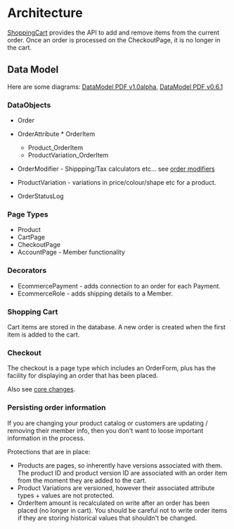 # Architecture

[ShoppingCart](ShoppingCart) provides the API to add and remove items from the current order. Once an order is processed on the CheckoutPage, it is no longer in the cart.

## Data Model

Here are some diagrams: 
[DataModel PDF v1.0alpha](https://code.google.com/p/silverstripe-ecommerce/downloads/detail?name=SSEcommerce1.0alpha.pdf&can=2),
[DataModel PDF v0.6.1](https://code.google.com/p/silverstripe-ecommerce/downloads/detail?name=SSEcommerce0.61.pdf&can=2&q=)

### DataObjects

  * Order
   * OrderAttribute
  	* OrderItem
  	 * Product_OrderItem
   	 * ProductVariation_OrderItem
   * OrderModifier - Shippping/Tax calculators etc... see [order modifiers](OrderModifiers)
   * ProductVariation - variations in price/colour/shape etc for a product.
   
   * OrderStatusLog

### Page Types

  * Product
  * CartPage
  * CheckoutPage
  * AccountPage - Member functionality

### Decorators

 * EcommercePayment - adds connection to an order for each Payment.
 * EcommerceRole - adds shipping details to a Member.

### Shopping Cart

Cart items are stored in the database. A new order is created when the first item is added to the cart.

### Checkout

The checkout is a page type which includes an OrderForm, plus has the facility for displaying an order that has been placed. 

Also see [core changes](CoreChanges).

### Persisting order information

If you are changing your product catalog or customers are updating / removing their member info, then you don't want to loose important information in the process.

Protections that are in place:

 * Products are pages, so inherently have versions associated with them. The product ID and product version ID are associated with an order item from the moment they are added to the cart.
 * Product Variations are versioned, however their associated attribute types + values are not protected.
 * OrderItem amount is recalculated on write after an order has been placed (no longer in cart). You should be careful not to write order items if they are storing historical values that shouldn't be changed.